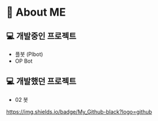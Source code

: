 # 🎈 About ME
## 💻 개발중인 프로젝트
- 플봇 (Plbot)
- OP Bot

## 💻 개발했던 프로젝트
- 02 봇

https://img.shields.io/badge/My_Github-black?logo=github
